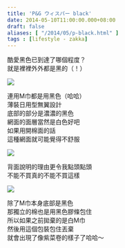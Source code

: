 ```yaml
---
title: 'P&G ウィスパー black'
date: 2014-05-10T11:00:00.000+08:00
draft: false
aliases: [ "/2014/05/p-black.html" ]
tags : [lifestyle - zakka]
---
```


酷愛黑色已到達了哪個程度？  
就是裡裡外外都是黑的（！）  

[![](https://4.bp.blogspot.com/-1MiM_FHYxTQ/XDGpkTnRWYI/AAAAAAAAEnM/DjZ9rgiyUu8v8HwPxJNX3kk4NhKb5C2LgCLcBGAs/s640/222.jpg)](https://4.bp.blogspot.com/-1MiM_FHYxTQ/XDGpkTnRWYI/AAAAAAAAEnM/DjZ9rgiyUu8v8HwPxJNX3kk4NhKb5C2LgCLcBGAs/s1600/222.jpg)

連用M巾都是用黑色（哈哈）  
薄裝日用型無翼設計  
底部的部分是濃濃的黑色  
網面的面層當然是白色好吧  
如果用開棉面的話  
這種網面就可能覺得不舒服  

[![](https://1.bp.blogspot.com/-n4TvQ5jkmWU/XDGpouJdZVI/AAAAAAAAEnQ/O1-aaybYH0gFdfFdON2EOZu_oj8ZG9iLwCLcBGAs/s640/232.jpg)](https://1.bp.blogspot.com/-n4TvQ5jkmWU/XDGpouJdZVI/AAAAAAAAEnQ/O1-aaybYH0gFdfFdON2EOZu_oj8ZG9iLwCLcBGAs/s1600/232.jpg)

背面說明的理由更令我點頭點頭  
不能不買真的不能不買這樣  

[![](https://3.bp.blogspot.com/-q_Ew3H9TNKw/XDGptNBLW5I/AAAAAAAAEnU/ToY6jdXvGNcqmgpMlOynDfCwNUTNS4VRACLcBGAs/s640/323.jpg)](https://3.bp.blogspot.com/-q_Ew3H9TNKw/XDGptNBLW5I/AAAAAAAAEnU/ToY6jdXvGNcqmgpMlOynDfCwNUTNS4VRACLcBGAs/s1600/323.jpg)

除了M巾本身底部是黑色  
那獨立的棉也是用黑色膠條包住  
所以如果之前拋棄的是白M巾  
然後用這個包裝包住丟棄  
就會出現了像紫菜卷的樣子了哈哈～